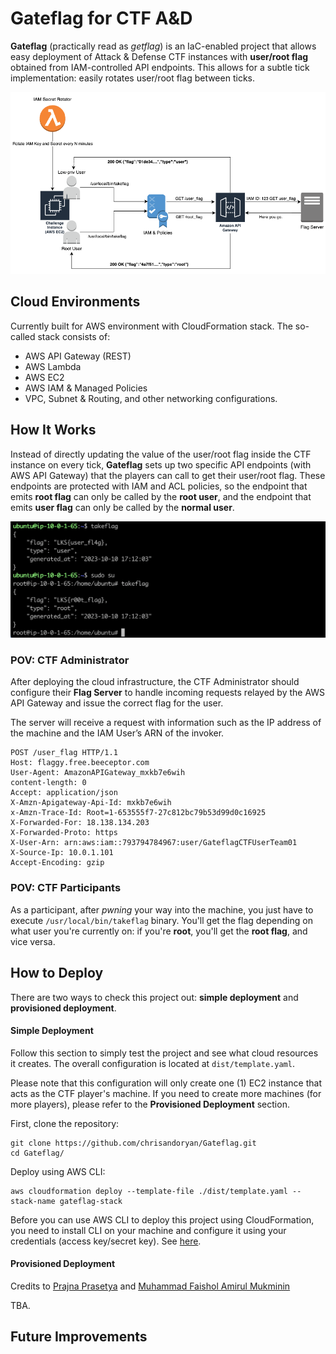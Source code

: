 # Gateflag for CTF A&D
**Gateflag** (practically read as *getflag*) is an IaC-enabled project that allows easy deployment of Attack & Defense CTF instances with **user/root flag** obtained from IAM-controlled API endpoints. This allows for a subtle tick implementation: easily rotates user/root flag between ticks. 

![Getflag Diagram](./documentation/gateflag_overview.png "Overview of Getflag Project")

## Cloud Environments
Currently built for AWS environment with CloudFormation stack. The so-called stack consists of:
- AWS API Gateway (REST)
- AWS Lambda
- AWS EC2
- AWS IAM & Managed Policies
- VPC, Subnet & Routing, and other networking configurations.

## How It Works
Instead of directly updating the value of the user/root flag inside the CTF instance on every tick, **Gateflag** sets up two specific API endpoints (with AWS API Gateway) that the players can call to get their user/root flag. These endpoints are protected with IAM and ACL policies, so the endpoint that emits **root flag** can only be called by the **root user**, and the endpoint that emits **user flag** can only be called by the **normal user**.

![Takeflag Binary](./documentation/takeflag_binary.png "When You Get Flag in Gateflag")

### POV: CTF Administrator
After deploying the cloud infrastructure, the CTF Administrator should configure their **Flag Server** to handle incoming requests relayed by the AWS API Gateway and issue the correct flag for the user. 

The server will receive a request with information such as the IP address of the machine and the IAM User’s ARN of the invoker.
```
POST /user_flag HTTP/1.1
Host: flaggy.free.beeceptor.com
User-Agent: AmazonAPIGateway_mxkb7e6wih
content-length: 0
Accept: application/json
X-Amzn-Apigateway-Api-Id: mxkb7e6wih
x-Amzn-Trace-Id: Root=1-653555f7-27c812bc79b53d99d0c16925
X-Forwarded-For: 18.138.134.203
X-Forwarded-Proto: https
X-User-Arn: arn:aws:iam::793794784967:user/GateflagCTFUserTeam01
X-Source-Ip: 10.0.1.101
Accept-Encoding: gzip
```

### POV: CTF Participants
As a participant, after *pwning* your way into the machine, you just have to execute `/usr/local/bin/takeflag` binary. You'll get the flag depending on what user you're currently on: if you're **root**, you'll get the **root flag**, and vice versa.

## How to Deploy
There are two ways to check this project out: **simple deployment** and **provisioned deployment**.

#### Simple Deployment
Follow this section to simply test the project and see what cloud resources it creates. The overall configuration is located at `dist/template.yaml`. 

Please note that this configuration will only create one (1) EC2 instance that acts as the CTF player's machine. If you need to create more machines (for more players), please refer to the **Provisioned Deployment** section.

First, clone the repository:
```
git clone https://github.com/chrisandoryan/Gateflag.git
cd Gateflag/
```
Deploy using AWS CLI:
```
aws cloudformation deploy --template-file ./dist/template.yaml --stack-name gateflag-stack
```
Before you can use AWS CLI to deploy this project using CloudFormation, you need to install CLI on your machine and configure it using your credentials (access key/secret key). See [here](https://docs.aws.amazon.com/cli/latest/userguide/getting-started-install.html).

#### Provisioned Deployment
Credits to [Prajna Prasetya](https://github.com/prajnapras19) and [Muhammad Faishol Amirul Mukminin](https://github.com/faishol01)

TBA.

## Future Improvements
